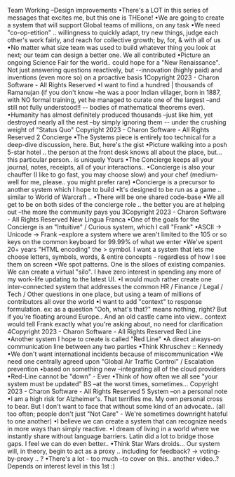 Team Working –Design improvements
•There's a LOT in this series of messages that excites me, but this one is THEone!
•We are going to create a system that will support Global teams of millions, on any task
•We need "co-op-etition" .. willingness to quickly adapt, try new things, judge each other's work fairly, and reach for collective growth; by, for, & with all of us
•No matter what size team was used to build whatever thing you look at next; our team can design a better one. We all contributed
•Picture an ongoing Science Fair for the world.. could hope for a "New Renaissance". Not just answering questions reactively, but --innovation (highly paid) and inventions (even more so) on a proactive basis
1Copyright 2023  - Charon Software  - All Rights Reserved
•I want to find a hundred | thousands  of Ramanujan (if you don't know –he was a 
poor Indian villager, born in 1887, with NO formal training, yet he managed to curate one 
of the largest –and still not fully understood!!  -- bodies  of mathematical theorems  ever).
•Humanity has almost definitely produced thousands  –just like him, yet destroyed nearly all 
the rest –by simply ignoring them -- under the crushing weight of "Status  Quo"
Copyright 2023  - Charon Software  - All Rights Reserved 2
Concierge
•The Systems piece is entirely too technical for a deep-dive discussion, here. But, here's the gist
•Picture walking into a posh 5-star hotel .. the person at the front desk knows all about the place, but... this particular person.. is uniquely Yours
•The Concierge keeps all your journal, notes, receipts, all of your interactions..
•Concierge is also your chauffer (I like to go fast, you may choose slow) and your chef (medium-well for me, please.. you might prefer rare)
•Concierge is a precursor to another system which I hope to build
•It's designed to be run as a game .. similar to World of Warcraft ..
•There will be one shared code-base
•We all get to be on both sides of the concierge role .. the better you are at helping out –the more the community pays you 
3Copyright 2023  - Charon Software  - All Rights Reserved
New Lingua Franca 
•One of the goals for the Concierge  is an "Intuitive" / Curious  system,  which I call "Frank"
•ASCII -> Unicode -> Frank  –explore a system  where we aren't limited to the 105 or so keys on the common  keyboard  for 99.99% of what we enter
•We've spent 20+ years "HTML encoding" the > symbol.  I want a system that lets me choose  letters, symbols,  words, & entire concepts  - regardless  of how I see  them on screen
•We spot patterns. One is the siloes of existing companies. We can create a virtual "silo". I have zero  interest in spending  any more of my work-life updating to the latest UI.
•I would much rather create one inter-connected system  that addresses  the common HR / Finance / Legal / Tech  / Other questions in one place, but using a team of millions of contributors all over the world
•I want to add "context" to response  formulation.  ex: as a question  "Ooh, what's that?" means  nothing, right? But if you're floating around Europe..  And an old castle came into view.. context would tell Frank exactly what you're asking about, no need  for clarification
4Copyright 2023  - Charon Software  - All Rights Reserved
Red Line
•Another  system I hope to create is called "Red Line"
•A direct always-on communication line  between  any two parties
•Think Khruschev :: Kennedy
•We don't want international incidents because of miscommunication
•We need  one centrally  agreed upon "Global Air Traffic Control" / Escalation prevention
•based  on something  new  –integrating  all of the cloud providers
•Red-Line  cannot be "down" - Ever
•Think of how often we all see "your system must be updated" BS  –at the worst times, sometimes...
Copyright 2023  - Charon Software  - All Rights Reserved 5
System –on a personal note
•I am a high risk for Alzheimer's. That terrifies me. My own personal cross to bear. But I don't want 
to face that without some kind of an advocate.. (all too often; people don't just "Not Care" -
We're sometimes downright hateful to one another)
•I believe we can create a system that can recognize needs in more ways than simply reactive.
•I dream of living in a world where we instantly share without language barriers. Latin did a lot to 
bridge those gaps. I feel  we can do even better..
•Think Star Wars droids... Our system will, in theory, begin to act as a proxy .. including for 
feedback? -> voting-by-proxy .. ?
•There's a lot - too much –to cover on this.. another video..? Depends on interest level in this 1st 
:)